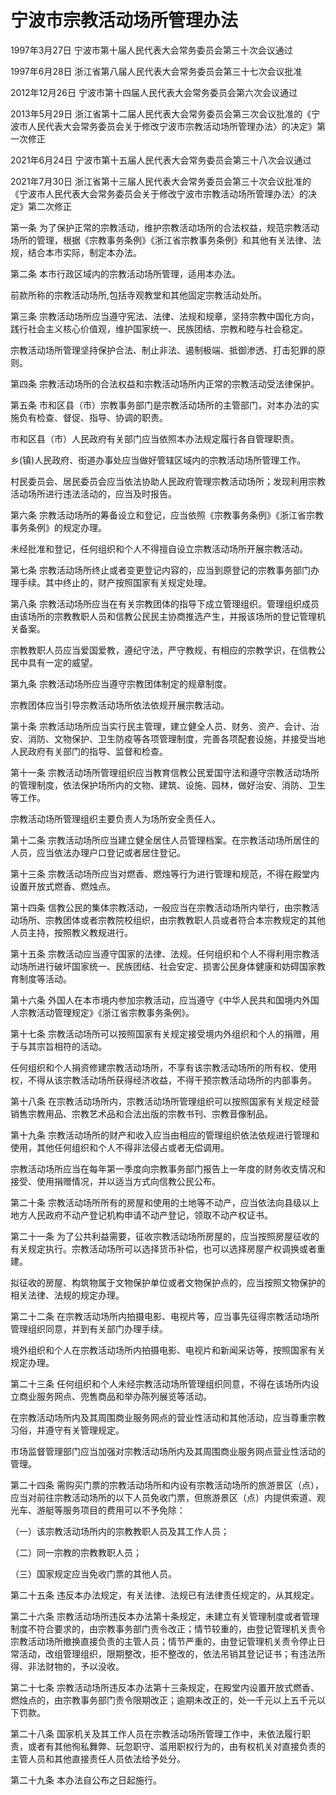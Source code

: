 # 宁波市宗教活动场所管理办法

1997年3月27日 宁波市第十届人民代表大会常务委员会第三十次会议通过

1997年6月28日 浙江省第八届人民代表大会常务委员会第三十七次会议批准

2012年12月26日 宁波市第十四届人民代表大会常务委员会第六次会议通过

2013年5月29日 浙江省第十二届人民代表大会常务委员会第三次会议批准的《宁波市人民代表大会常务委员会关于修改宁波市宗教活动场所管理办法〉的决定》第一次修正

2021年6月24日 宁波市第十五届人民代表大会常务委员会第三十八次会议通过

2021年7月30日 浙江省第十三届人民代表大会常务委员会第三十次会议批准的《宁波市人民代表大会常务委员会关于修改宁波市宗教活动场所管理办法〉的决定》第二次修正



第一条 为了保护正常的宗教活动，维护宗教活动场所的合法权益，规范宗教活动场所的管理，根据《宗教事务条例》《浙江省宗教事务条例》和其他有关法律、法规，结合本市实际，制定本办法。

第二条 本市行政区域内的宗教活动场所管理，适用本办法。

前款所称的宗教活动场所,包括寺观教堂和其他固定宗教活动处所。

第三条 宗教活动场所应当遵守宪法、法律、法规和规章，坚持宗教中国化方向，践行社会主义核心价值观，维护国家统一、民族团结、宗教和睦与社会稳定。

宗教活动场所管理坚持保护合法、制止非法、遏制极端、抵御渗透、打击犯罪的原则。

第四条 宗教活动场所的合法权益和宗教活动场所内正常的宗教活动受法律保护。

第五条 市和区县（市）宗教事务部门是宗教活动场所的主管部门，对本办法的实施负有检查、督促、指导、协调的职责。

市和区县（市）人民政府有关部门应当依照本办法规定履行各自管理职责。

乡(镇)人民政府、街道办事处应当做好管辖区域内的宗教活动场所管理工作。

村民委员会、居民委员会应当依法协助人民政府管理宗教活动场所；发现利用宗教活动场所进行违法活动的，应当及时报告。

第六条 宗教活动场所的筹备设立和登记，应当依照《宗教事务条例》《浙江省宗教事务条例》的规定办理。

未经批准和登记，任何组织和个人不得擅自设立宗教活动场所开展宗教活动。

第七条 宗教活动场所终止或者变更登记内容的，应当到原登记的宗教事务部门办理手续。其中终止的，财产按照国家有关规定处理。

第八条 宗教活动场所应当在有关宗教团体的指导下成立管理组织。管理组织成员由该场所的宗教教职人员和信教公民民主协商推选产生，并报该场所的登记管理机关备案。

宗教教职人员应当爱国爱教，遵纪守法，严守教规，有相应的宗教学识，在信教公民中具有一定的威望。

第九条 宗教活动场所应当遵守宗教团体制定的规章制度。

宗教团体应当引导宗教活动场所依法依规开展宗教活动。

第十条 宗教活动场所应当实行民主管理，建立健全人员、财务、资产、会计、治安、消防、文物保护、卫生防疫等各项管理制度，完善各项配套设施，并接受当地人民政府有关部门的指导、监督和检查。

第十一条 宗教活动场所管理组织应当教育信教公民爱国守法和遵守宗教活动场所的管理制度，依法保护场所内的文物、建筑、设施、园林，做好治安、消防、卫生等工作。

宗教活动场所管理组织主要负责人为场所安全责任人。

第十二条 宗教活动场所应当建立健全居住人员管理档案。在宗教活动场所居住的人员，应当依法办理户口登记或者居住登记。

第十三条 宗教活动场所应当对燃香、燃烛等行为进行管理和规范，不得在殿堂内设置开放式燃香、燃烛点。

第十四条 信教公民的集体宗教活动，一般应当在宗教活动场所内举行，由宗教活动场所、宗教团体或者宗教院校组织，由宗教教职人员或者符合本宗教规定的其他人员主持，按照教义教规进行。

第十五条 宗教活动应当遵守国家的法律、法规。任何组织和个人不得利用宗教活动场所进行破坏国家统一、民族团结、社会安定、损害公民身体健康和妨碍国家教育制度等活动。

第十六条 外国人在本市境内参加宗教活动，应当遵守《中华人民共和国境内外国人宗教活动管理规定》《浙江省宗教事务条例》。

第十七条 宗教活动场所可以按照国家有关规定接受境内外组织和个人的捐赠，用于与其宗旨相符的活动。

任何组织和个人捐资修建宗教活动场所，不享有该宗教活动场所的所有权、使用权，不得从该宗教活动场所获得经济收益，不得干预宗教活动场所的内部事务。

第十八条 在宗教活动场所内，宗教活动场所管理组织可以按照国家有关规定经营销售宗教用品、宗教艺术品和合法出版的宗教书刊、宗教音像制品。

第十九条 宗教活动场所的财产和收入应当由相应的管理组织依法依规进行管理和使用，其他任何组织和个人不得非法侵占或者无偿调用。

宗教活动场所应当在每年第一季度向宗教事务部门报告上一年度的财务收支情况和接受、使用捐赠情况，并以适当方式向信教公民公布。

第二十条 宗教活动场所所有的房屋和使用的土地等不动产，应当依法向县级以上地方人民政府不动产登记机构申请不动产登记，领取不动产权证书。

第二十一条 为了公共利益需要，征收宗教活动场所房屋的，应当按照房屋征收的有关规定执行。宗教活动场所可以选择货币补偿，也可以选择房屋产权调换或者重建。

拟征收的房屋、构筑物属于文物保护单位或者文物保护点的，应当按照文物保护的相关法律、法规的规定办理。

第二十二条 在宗教活动场所内拍摄电影、电视片等，应当事先征得宗教活动场所管理组织同意，并到有关部门办理手续。

境外组织和个人在宗教活动场所内拍摄电影、电视片和新闻采访等，按照国家有关规定办理。

第二十三条 任何组织和个人未经宗教活动场所管理组织同意，不得在该场所内设立商业服务网点、兜售商品和举办陈列展览等活动。

在宗教活动场所内及其周围商业服务网点的营业性活动和其他活动，应当尊重宗教习俗，并遵守有关管理规定。

市场监督管理部门应当加强对宗教活动场所内及其周围商业服务网点营业性活动的管理。

第二十四条 需购买门票的宗教活动场所和内设有宗教活动场所的旅游景区（点），应当对前往宗教活动场所的以下人员免收门票，但旅游景区（点）内提供索道、观光车、游艇等服务项目的费用可以不予免除：

（一）该宗教活动场所内的宗教教职人员及其工作人员；

（二）同一宗教的宗教教职人员；

（三）国家规定应当免收门票的其他人员。

第二十五条 违反本办法规定，有关法律、法规已有法律责任规定的，从其规定。

第二十六条 宗教活动场所违反本办法第十条规定，未建立有关管理制度或者管理制度不符合要求的，由宗教事务部门责令改正；情节较重的，由登记管理机关责令宗教活动场所撤换直接负责的主管人员；情节严重的，由登记管理机关责令停止日常活动，改组管理组织，限期整改，拒不整改的，依法吊销其登记证书；有违法所得、非法财物的，予以没收。

第二十七条 宗教活动场所违反本办法第十三条规定，在殿堂内设置开放式燃香、燃烛点的，由宗教事务部门责令限期改正；逾期未改正的，处一千元以上五千元以下罚款。

第二十八条 国家机关及其工作人员在宗教活动场所管理工作中，未依法履行职责，或者有其他徇私舞弊、玩忽职守、滥用职权行为的，由有权机关对直接负责的主管人员和其他直接责任人员依法给予处分。

第二十九条 本办法自公布之日起施行。